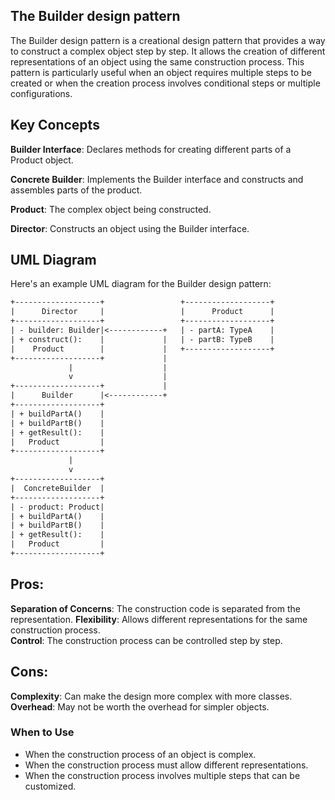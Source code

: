 ## The Builder design pattern

The Builder design pattern is a creational design pattern that provides a way to construct a complex object step by step. 
It allows the creation of different representations of an object using the same construction process. 
This pattern is particularly useful when an object requires multiple steps to be created or when the creation process involves conditional steps or multiple configurations.


## Key Concepts

**Builder Interface**: Declares methods for creating different parts of a Product object.

**Concrete Builder**: Implements the Builder interface and constructs and assembles parts of the product.

**Product**: The complex object being constructed.

**Director**: Constructs an object using the Builder interface.

## UML Diagram
Here's an example UML diagram for the Builder design pattern:
```dtd
+-------------------+                 +-------------------+
|      Director     |                 |      Product      |
+-------------------+                 +-------------------+
| - builder: Builder|<------------+   | - partA: TypeA    |
| + construct():    |             |   | - partB: TypeB    |
|    Product        |             |   +-------------------+
+-------------------+             |
             |                    |
             v                    |
+-------------------+             |
|      Builder      |<------------+
+-------------------+
| + buildPartA()    |
| + buildPartB()    |
| + getResult():    |
|   Product         |
+-------------------+
             |
             v
+-------------------+
|  ConcreteBuilder  |
+-------------------+
| - product: Product|
| + buildPartA()    |
| + buildPartB()    |
| + getResult():    |
|   Product         |
+-------------------+


```

## Pros:

**Separation of Concerns**: The construction code is separated from the representation.
**Flexibility**: Allows different representations for the same construction process.          
**Control**: The construction process can be controlled step by step.

## Cons:

**Complexity**: Can make the design more complex with more classes.    
**Overhead**: May not be worth the overhead for simpler objects.

### When to Use
- When the construction process of an object is complex.
- When the construction process must allow different representations.
- When the construction process involves multiple steps that can be customized.